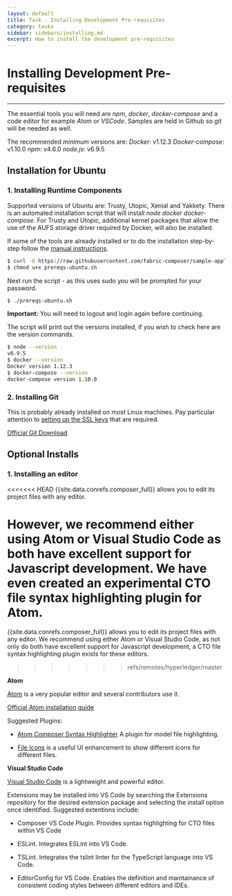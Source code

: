 ```yaml
---
layout: default
title: Task - Installing Development Pre-requisites
category: tasks
sidebar: sidebars/installing.md
excerpt: How to install the development pre-requisites
---
```


# Installing Development Pre-requisites

---

The essential tools you will need are *npm*, *docker*, *docker-compose* and a code editor for example *Atom* or *VSCode*. Samples are held in Github so *git* will be needed as well.

The recommended *minimum* versions are:
*Docker*: v1.12.3
*Docker-compose*: v1.10.0
*npm*: v4.6.0
*node.js*: v6.9.5


## Installation for Ubuntu

### 1. Installing Runtime Components
Supported versions of Ubuntu are: Trusty, Utopic, Xenial and Yakkety. There is an automated installation script that will install *node* *docker* *docker-compose*.  For Trusty and Utopic, additional kernel packages that allow the use of the AUFS storage driver required by Docker, will also be installed.

If some of the tools are already installed or to do the installation step-by-step follow the [manual instructions](./manual_prerequisites.md).


```bash
$ curl -O https://raw.githubusercontent.com/fabric-composer/sample-applications/master/packages/getting-started/scripts/prereqs-ubuntu.sh
$ chmod u+x prereqs-ubuntu.sh
```

Next run the script - as this uses sudo you will be prompted for your password.

```bash
$ ./prereqs-ubuntu.sh
```

**Important:** You will need to logout and login again before continuing.

The script will print out the versions installed, if you wish to check here are the version commands.

```bash
$ node --version
v6.9.5
$ docker --version
Docker version 1.12.3
$ docker-compose --version
docker-compose version 1.10.0
```

### 2. Installing Git
This is probably already installed on most Linux machines. Pay particular attention to [setting up the SSL keys](https://help.github.com/enterprise/2.7/user/articles/generating-a-new-ssh-key-and-adding-it-to-the-ssh-agent/#platform-linux) that are required.

[Official Git Download](https://git-scm.com/downloads)


## Optional Installs

### 1. Installing an editor
<<<<<<< HEAD
{{site.data.conrefs.composer_full}} allows you to edit its project files with any editor.

However, we recommend either using Atom or Visual Studio Code as both have excellent support for Javascript
development. We have even created an experimental CTO file syntax highlighting plugin for Atom.
=======
{{site.data.conrefs.composer_full}} allows you to edit its project files with any editor. We recommend using either Atom or Visual Studio Code, as not only do both have excellent support for Javascript development, a CTO file syntax highlighting plugin exists for these editors.
>>>>>>> refs/remotes/hyperledger/master


**Atom**

[Atom](https://atom.io/) is a very popular editor and several contributors use it.

[Official Atom installation guide](http://flight-manual.atom.io/getting-started/sections/installing-atom/)

Suggested Plugins:

* [Atom Composer Syntax Highlighter](https://github.ibm.com/Blockchain-WW-Labs/Concerto-Atom) A plugin for model file highlighting.

* [File Icons](https://atom.io/packages/file-icons) is a useful UI enhancement to show different icons for different files.

**Visual Studio Code**

[Visual Studio Code](https://code.visualstudio.com/) is a lightweight and powerful editor.

Extensions may be installed into VS Code by searching the Extensions repository for the desired extension package and selecting the install option once identified. Suggested extentions include:

* Composer VS Code Plugin. Provides syntax highlighting for CTO files within VS Code

* ESLint. Integrates ESLint into VS Code.

* TSLint. Integrates the tslint linter for the TypeScript language into VS Code.

* EditorConfig for VS Code. Enables the definition and maintainance of consistent coding styles between different editors and IDEs.
